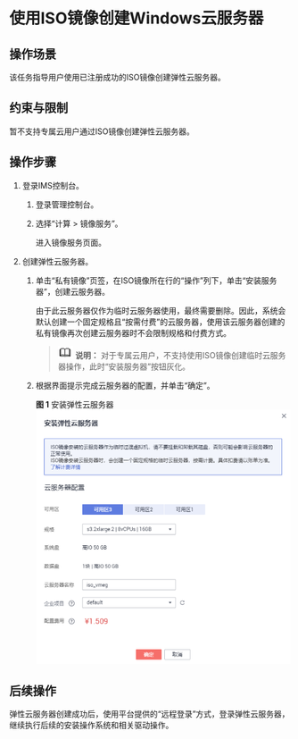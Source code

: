 # 使用ISO镜像创建Windows云服务器<a name="ims_01_0223"></a>

## 操作场景<a name="section91420278141"></a>

该任务指导用户使用已注册成功的ISO镜像创建弹性云服务器。

## 约束与限制<a name="section22091213103516"></a>

暂不支持专属云用户通过ISO镜像创建弹性云服务器。

## 操作步骤<a name="section2598639141418"></a>

1.  登录IMS控制台。
    1.  登录管理控制台。
    2.  选择“计算 \> 镜像服务”。

        进入镜像服务页面。

2.  创建弹性云服务器。
    1.  单击“私有镜像”页签，在ISO镜像所在行的“操作”列下，单击“安装服务器”，创建云服务器。

        由于此云服务器仅作为临时云服务器使用，最终需要删除。因此，系统会默认创建一个固定规格且“按需付费”的云服务器，使用该云服务器创建的私有镜像再次创建云服务器时不会限制规格和付费方式。

        >![](public_sys-resources/icon-note.gif) **说明：** 
        >对于专属云用户，不支持使用ISO镜像创建临时云服务器操作，此时“安装服务器”按钮灰化。

    2.  根据界面提示完成云服务器的配置，并单击“确定”。

        **图 1**  安装弹性云服务器<a name="fig61088361547"></a>  
        ![](figures/安装弹性云服务器.png "安装弹性云服务器")



## 后续操作<a name="section163620465618"></a>

弹性云服务器创建成功后，使用平台提供的“远程登录”方式，登录弹性云服务器，继续执行后续的安装操作系统和相关驱动操作。

